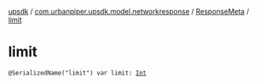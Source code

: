 [upsdk](../../index.md) / [com.urbanpiper.upsdk.model.networkresponse](../index.md) / [ResponseMeta](index.md) / [limit](./limit.md)

# limit

`@SerializedName("limit") var limit: `[`Int`](https://kotlinlang.org/api/latest/jvm/stdlib/kotlin/-int/index.html)